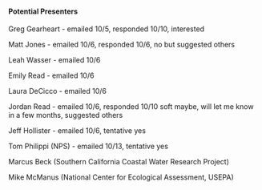 #### Potential Presenters

Greg Gearheart - emailed 10/5, responded 10/10, interested

Matt Jones - emailed 10/6, responded 10/6, no but suggested others

Leah Wasser - emailed 10/6

Emily Read - emailed 10/6

Laura DeCicco - emailed 10/6

Jordan Read - emailed 10/6, responded 10/10 soft maybe, will let me know in a few months, suggested others

Jeff Hollister - emailed 10/6, tentative yes

Tom Philippi (NPS) - emailed 10/13, tentative yes

Marcus Beck (Southern California Coastal Water Research Project)

Mike McManus (National Center for Ecological Assessment, USEPA)
